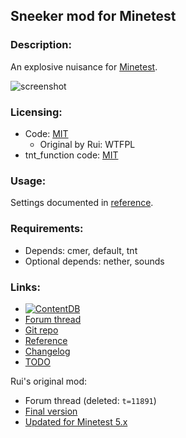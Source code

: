 ## Sneeker mod for Minetest

### Description:

An explosive nuisance for [Minetest](http://minetest.net/).

![screenshot](screenshot.png)

### Licensing:

- Code: [MIT](LICENSE.txt)
  - Original by Rui: WTFPL
- tnt_function code: [MIT](tnt_function.lua)

### Usage:

Settings documented in [reference][].

### Requirements:

- Depends: cmer, default, tnt
- Optional depends: nether, sounds

### Links:

- [![ContentDB](https://img.shields.io/static/v1?label=ContentDB&message=sneeker&color=%23375a7f&logo=minetest)](https://content.minetest.net/packages/AntumDeluge/sneeker/)
- [Forum thread](https://forum.minetest.net/viewtopic.php?t=26685)
- [Git repo](https://github.com/AntumMT/mod-sneeker)
- [Reference][reference]
- [Changelog](changelog.txt)
- [TODO](TODO.txt)

Rui's original mod:

- Forum thread (deleted: `t=11891`)
- [Final version](https://github.com/AntumMT/mod-sneeker/releases/tag/Rui)
- [Updated for Minetest 5.x](https://github.com/AntumMT/mod-sneeker/releases/tag/5.x)


[reference]: https://antummt.github.io/mod-sneeker/docs/reference/
